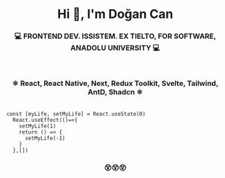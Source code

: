 <h1 align="center">Hi 👋, I'm Doğan Can</h1>
<h3 align="center">💻 FRONTEND DEV. ISSISTEM. EX TIELTO, FOR SOFTWARE, ANADOLU UNIVERSITY 💻</h3>
<br/>
<h3 align="center">⚛ React, React Native, Next, Redux Toolkit, Svelte, Tailwind, AntD, Shadcn ⚛</h3>
<br/>
<code align="center">const [myLife, setMyLife] = React.useState(0)
  React.useEffect(()=>{
    setMyLife(1)
    return () => {
      setMyLife(-1)
    }
  },[])
</code>
<h3 align="center">😵😵😵</h3>
